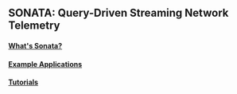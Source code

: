 ## SONATA: Query-Driven Streaming Network Telemetry

#### [What's Sonata?](https://github.com/Sonata-Princeton/SONATA-DEV/blob/tutorial/sonata/tutorial/introduction.md)

#### [Example Applications](https://github.com/Sonata-Princeton/SONATA-DEV/tree/master/sonata/examples)

#### [Tutorials](https://github.com/Sonata-Princeton/SONATA-DEV/tree/tutorial/sonata/tutorials)
